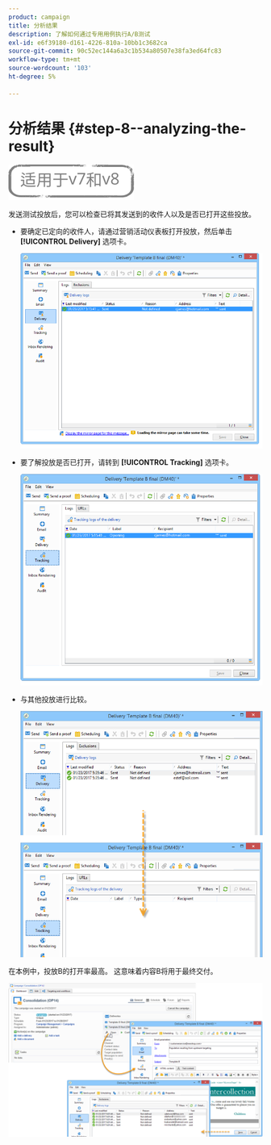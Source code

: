 ```yaml
---
product: campaign
title: 分析结果
description: 了解如何通过专用用例执行A/B测试
exl-id: e6f39180-d161-4226-810a-10bb1c3682ca
source-git-commit: 90c52ec144a6a3c1b534a80507e38fa3ed64fc83
workflow-type: tm+mt
source-wordcount: '103'
ht-degree: 5%

---
```


# 分析结果 {#step-8--analyzing-the-result}

![](../../assets/common.svg)

发送测试投放后，您可以检查已将其发送到的收件人以及是否已打开这些投放。

* 要确定已定向的收件人，请通过营销活动仪表板打开投放，然后单击 **[!UICONTROL Delivery]** 选项卡。

   ![](assets/use_case_abtesting_analysis_001.png)

* 要了解投放是否已打开，请转到 **[!UICONTROL Tracking]** 选项卡。

   ![](assets/use_case_abtesting_analysis_002.png)

* 与其他投放进行比较。

   ![](assets/use_case_abtesting_analysis_003.png)

在本例中，投放B的打开率最高。 这意味着内容B将用于最终交付。

![](assets/use_case_abtesting_analysis_004.png)
